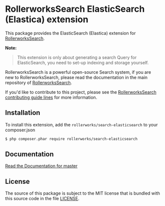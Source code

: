 RollerworksSearch ElasticSearch (Elastica) extension
====================================================

This package provides the ElasticSearch (Elastica) extension for [RollerworksSearch][1].

**Note:** 

> This extension is only about generating a search Query for ElasticSearch,
  you need to set-up indexing and storage yourself.

RollerworksSearch is a powerful open-source Search system, if you are new to
RollerworksSearch, please read the documentation in the main repository
of [RollerworksSearch][1].

If you'd like to contribute to this project, please see the [RollerworksSearch contributing guide lines][2]
for more information.

Installation
------------

To install this extension, add the `rollerworks/search-elasticsearch` to your composer.json

```bash
$ php composer.phar require rollerworks/search-elasticsearch
```

Documentation
-------------

[Read the Documentation for master][3]

License
-------

The source of this package is subject to the MIT license that is bundled
with this source code in the file [LICENSE](LICENSE).

[1]: https://github.com/rollerworks/search
[2]: https://github.com/rollerworks/search#contributing
[3]: http://rollerworkssearch.readthedocs.org/en/latest/

